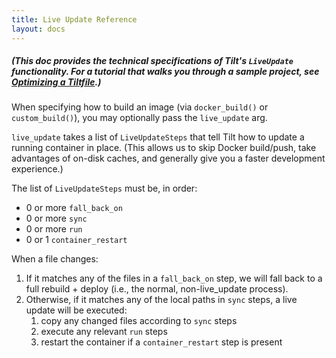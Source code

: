 ```yaml
---
title: Live Update Reference
layout: docs
---
```

##### (This doc provides the technical specifications of Tilt's `LiveUpdate` functionality. For a tutorial that walks you through a sample project, see [Optimizing a Tiltfile](live_update_tutorial.html).)

When specifying how to build an image (via `docker_build()` or `custom_build()`), you may optionally pass the `live_update` arg.

`live_update` takes a list of `LiveUpdateSteps` that tell Tilt how to update a running container in place. (This allows us to skip Docker build/push, take advantages of on-disk caches, and generally give you a faster development experience.)

The list of `LiveUpdateSteps` must be, in order:
- 0 or more `fall_back_on`	
- 0 or more `sync`	
- 0 or more `run`	
- 0 or 1 `container_restart`	

When a file changes:	
   1. If it matches any of the files in a `fall_back_on` step, we will fall back to a full rebuild + deploy (i.e., the normal, non-live_update process).	
   2. Otherwise, if it matches any of the local paths in `sync` steps, a live update will be executed:	
        1. copy any changed files according to `sync` steps	
        2. execute any relevant `run` steps	
        3. restart the container if a `container_restart` step is present
